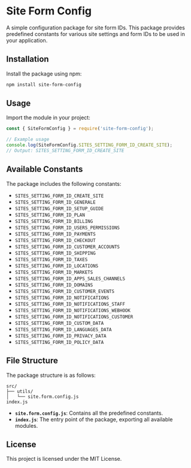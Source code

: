 
# Site Form Config

A simple configuration package for site form IDs. This package provides predefined constants for various site settings and form IDs to be used in your application.

## Installation

Install the package using npm:

```bash
npm install site-form-config
```

## Usage

Import the module in your project:

```javascript
const { SiteFormConfig } = require('site-form-config');

// Example usage
console.log(SiteFormConfig.SITES_SETTING_FORM_ID_CREATE_SITE);
// Output: SITES_SETTING_FORM_ID_CREATE_SITE
```

## Available Constants

The package includes the following constants:

- `SITES_SETTING_FORM_ID_CREATE_SITE`
- `SITES_SETTING_FORM_ID_GENERALE`
- `SITES_SETTING_FORM_ID_SETUP_GUIDE`
- `SITES_SETTING_FORM_ID_PLAN`
- `SITES_SETTING_FORM_ID_BILLING`
- `SITES_SETTING_FORM_ID_USERS_PERMISSIONS`
- `SITES_SETTING_FORM_ID_PAYMENTS`
- `SITES_SETTING_FORM_ID_CHECKOUT`
- `SITES_SETTING_FORM_ID_CUSTOMER_ACCOUNTS`
- `SITES_SETTING_FORM_ID_SHIPPING`
- `SITES_SETTING_FORM_ID_TAXES`
- `SITES_SETTING_FORM_ID_LOCATIONS`
- `SITES_SETTING_FORM_ID_MARKETS`
- `SITES_SETTING_FORM_ID_APPS_SALES_CHANNELS`
- `SITES_SETTING_FORM_ID_DOMAINS`
- `SITES_SETTING_FORM_ID_CUSTOMER_EVENTS`
- `SITES_SETTING_FORM_ID_NOTIFICATIONS`
- `SITES_SETTING_FORM_ID_NOTIFICATIONS_STAFF`
- `SITES_SETTING_FORM_ID_NOTIFICATIONS_WEBHOOK`
- `SITES_SETTING_FORM_ID_NOTIFICATIONS_CUSTOMER`
- `SITES_SETTING_FORM_ID_CUSTOM_DATA`
- `SITES_SETTING_FORM_ID_LANGUAGES_DATA`
- `SITES_SETTING_FORM_ID_PRIVACY_DATA`
- `SITES_SETTING_FORM_ID_POLICY_DATA`

## File Structure

The package structure is as follows:

```
src/
├── utils/
│   └── site.form.config.js
index.js
```

- **`site.form.config.js`**: Contains all the predefined constants.
- **`index.js`**: The entry point of the package, exporting all available modules.

## License

This project is licensed under the MIT License.
